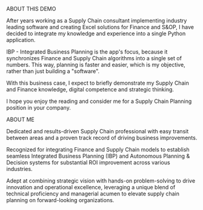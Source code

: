 ABOUT THIS DEMO

After years working as a Supply Chain consultant implementing industry leading software and creating Excel solutions for Finance and S&OP, I have decided to integrate my knowledge and experience into a single Python application. 

IBP - Integrated Business Planning is the app's focus, because it synchronizes Finance and Supply Chain algorithms into a single set of numbers. This way, planning is faster and easier, which is my objective, rather than just building a "software".

With this business case, I expect to briefly demonstrate my Supply Chain and Finance  knowledge, digital competence and strategic thinking. 

I hope you enjoy the reading and consider me for a Supply Chain Planning position in your company. 


ABOUT ME

Dedicated and results-driven Supply Chain professional with easy transit between areas and a proven track record of driving business improvements.

Recognized for integrating Finance and Supply Chain models to establish seamless Integrated Business Planning (IBP) and Autonomous Planning & Decision systems for substantial ROI improvement across various industries.

Adept at combining strategic vision with hands-on problem-solving to drive innovation and operational excellence, leveraging a unique blend of technical proficiency and managerial acumen to elevate supply chain planning on forward-looking organizations.
